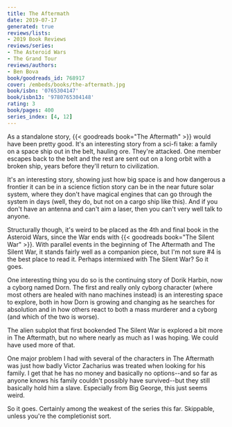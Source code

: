 ```yaml
---
title: The Aftermath
date: 2019-07-17
generated: true
reviews/lists:
- 2019 Book Reviews
reviews/series:
- The Asteroid Wars
- The Grand Tour
reviews/authors:
- Ben Bova
book/goodreads_id: 768917
cover: /embeds/books/the-aftermath.jpg
book/isbn: '0765304147'
book/isbn13: '9780765304148'
rating: 3
book/pages: 400
series_index: [4, 12]
---
```

As a standalone story, {{< goodreads book="The Aftermath" >}} would have been pretty good. It's an interesting story from a sci-fi take: a family on a space ship out in the belt, hauling ore. They're attacked. One member escapes back to the belt and the rest are sent out on a long orbit with a broken ship, years before they'll return to civilization.

It's an interesting story, showing just how big space is and how dangerous a frontier it can be in a science fiction story can be in the near future solar system, where they don't have magical engines that can go through the system in days (well, they do, but not on a cargo ship like this). And if you don't have an antenna and can't aim a laser, then you can't very well talk to anyone.

<!--more-->

Structurally though, it's weird to be placed as the 4th and final book in the Asteroid Wars, since the War ends with {{< goodreads book="The Silent War" >}}. With parallel events in the beginning of The Aftermath and The Silent War, it stands fairly well as a companion piece, but I'm not sure #4 is the best place to read it. Perhaps intermixed with The Silent War? So it goes.

One interesting thing you do so is the continuing story of Dorik Harbin, now a cyborg named Dorn. The first and really only cyborg character (where most others are healed with nano machines instead) is an interesting space to explore, both in how Dorn is growing and changing as he searches for absolution and in how others react to both a mass murderer and a cyborg (and which of the two is worse).

The alien subplot that first bookended The Silent War is explored a bit more in The Aftermath, but no where nearly as much as I was hoping. We could have used more of that.

One major problem I had with several of the characters in The Aftermath was just how badly   Victor Zacharius was treated when looking for his family. I get that he has no money and basically no options--and so far as anyone knows his family couldn't possibly have survived--but they still basically hold him a slave. Especially from Big George, this just seems weird.

So it goes. Certainly among the weakest of the series this far. Skippable, unless you're the completionist sort.